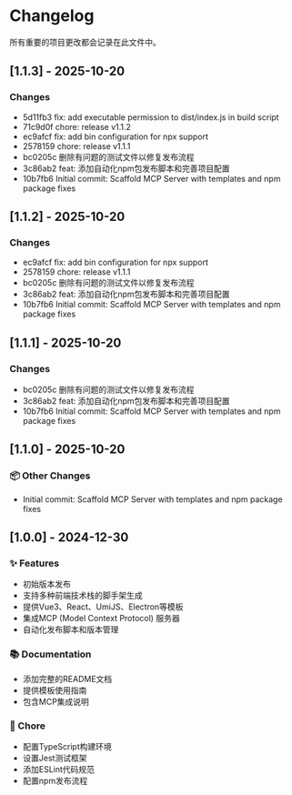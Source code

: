 # Changelog

所有重要的项目更改都会记录在此文件中。

## [1.1.3] - 2025-10-20

### Changes
- 5d11fb3 fix: add executable permission to dist/index.js in build script
- 71c9d0f chore: release v1.1.2
- ec9afcf fix: add bin configuration for npx support
- 2578159 chore: release v1.1.1
- bc0205c 删除有问题的测试文件以修复发布流程
- 3c86ab2 feat: 添加自动化npm包发布脚本和完善项目配置
- 10b7fb6 Initial commit: Scaffold MCP Server with templates and npm package fixes


## [1.1.2] - 2025-10-20

### Changes
- ec9afcf fix: add bin configuration for npx support
- 2578159 chore: release v1.1.1
- bc0205c 删除有问题的测试文件以修复发布流程
- 3c86ab2 feat: 添加自动化npm包发布脚本和完善项目配置
- 10b7fb6 Initial commit: Scaffold MCP Server with templates and npm package fixes


## [1.1.1] - 2025-10-20

### Changes
- bc0205c 删除有问题的测试文件以修复发布流程
- 3c86ab2 feat: 添加自动化npm包发布脚本和完善项目配置
- 10b7fb6 Initial commit: Scaffold MCP Server with templates and npm package fixes


## [1.1.0] - 2025-10-20

### 📦 Other Changes

- Initial commit: Scaffold MCP Server with templates and npm package fixes



## [1.0.0] - 2024-12-30

### ✨ Features

- 初始版本发布
- 支持多种前端技术栈的脚手架生成
- 提供Vue3、React、UmiJS、Electron等模板
- 集成MCP (Model Context Protocol) 服务器
- 自动化发布脚本和版本管理

### 📚 Documentation

- 添加完整的README文档
- 提供模板使用指南
- 包含MCP集成说明

### 🔧 Chore

- 配置TypeScript构建环境
- 设置Jest测试框架
- 添加ESLint代码规范
- 配置npm发布流程